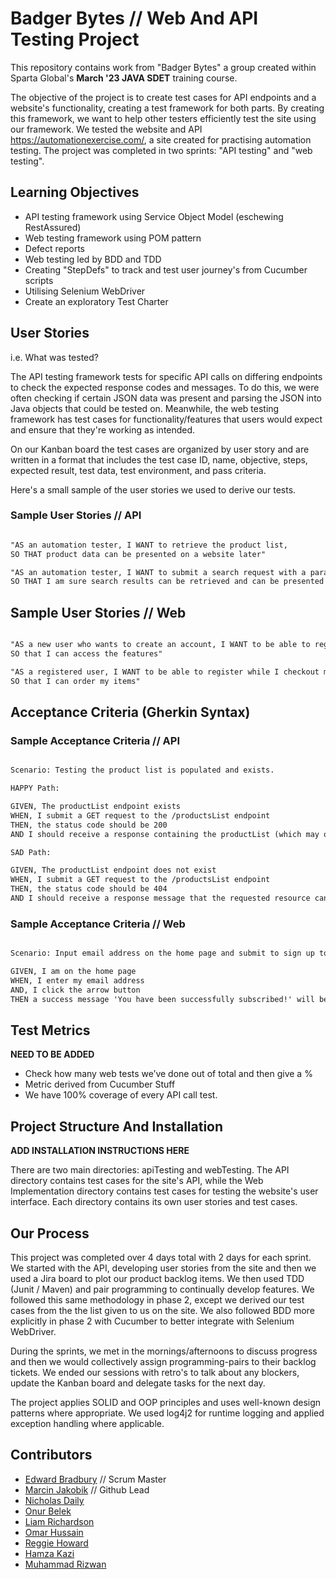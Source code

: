 # Badger Bytes // Web And API Testing Project

This repository contains work from "Badger Bytes" a group created within Sparta Global's **March '23 JAVA SDET** training course.

The objective of the project is to create test cases for API endpoints and a website's functionality, creating a test framework for both parts.  By creating this framework, we want to help other testers efficiently test the site using our framework. We tested the website and API <https://automationexercise.com/>, a site created for practising automation testing. The project was completed in two sprints: "API testing" and "web testing".

## Learning Objectives

- API testing framework using Service Object Model (eschewing RestAssured)
- Web testing framework using POM pattern
- Defect reports
- Web testing led by BDD and TDD
- Creating "StepDefs" to track and test user journey's from Cucumber scripts
- Utilising Selenium WebDriver
- Create an exploratory Test Charter

## User Stories

i.e. What was tested?

The API testing framework tests for specific API calls on differing endpoints to check the expected response codes and messages. To do this, we were often checking if certain JSON data was present and parsing the JSON into Java objects that could be tested on. Meanwhile, the web testing framework has test cases for functionality/features that users would expect and ensure that they're working as intended.

On our Kanban board the test cases are organized by user story and are written in a format that includes the test case ID, name, objective, steps, expected result, test data, test environment, and pass criteria.

Here's a small sample of the user stories we used to derive our tests.

### Sample User Stories // API

```md

"AS an automation tester, I WANT to retrieve the product list,
SO THAT product data can be presented on a website later"

"AS an automation tester, I WANT to submit a search request with a parameter, 
SO THAT I am sure search results can be retrieved and can be presented on a website later

```

## Sample User Stories // Web

```md

"AS a new user who wants to create an account, I WANT to be able to register with my personal information,
SO that I can access the features"

"AS a registered user, I WANT to be able to register while I checkout my cart,
SO that I can order my items"
```

## Acceptance Criteria (Gherkin Syntax)

### Sample Acceptance Criteria // API

```md

Scenario: Testing the product list is populated and exists.

HAPPY Path:

GIVEN, The productList endpoint exists
WHEN, I submit a GET request to the /productsList endpoint
THEN, the status code should be 200
AND I should receive a response containing the productList (which may or may not be empty)

SAD Path:

GIVEN, The productList endpoint does not exist
WHEN, I submit a GET request to the /productsList endpoint
THEN, the status code should be 404
AND I should receive a response message that the requested resource cannot be found
```

### Sample Acceptance Criteria // Web

```md

Scenario: Input email address on the home page and submit to sign up to the Mailing List.

GIVEN, I am on the home page      
WHEN, I enter my email address      
AND, I click the arrow button      
THEN a success message 'You have been successfully subscribed!' will be visible   

```

## Test Metrics

**NEED TO BE ADDED**

- Check how many web tests we’ve done out of total and then give a %
- Metric derived from  Cucumber Stuff
- We have 100% coverage of every API call test.

## Project Structure And Installation

**ADD INSTALLATION INSTRUCTIONS HERE**

There are two main directories: apiTesting and webTesting. The API directory contains test cases for the site's API, while the Web Implementation directory contains test cases for testing the website's user interface. Each directory contains its own user stories and test cases.

## Our Process

This project was completed over 4 days total with 2 days for each sprint. We started with the API, developing user stories from the site and then we used a Jira board to plot our product backlog items. We then used TDD (Junit / Maven) and pair programming to continually develop features. We followed this same methodology in phase 2, except we derived our test cases from the the list given to us on the site. We also followed BDD more explicitly in phase 2 with Cucumber to better integrate with Selenium WebDriver.

During the sprints, we met in the mornings/afternoons to discuss progress and then we would collectively assign programming-pairs to their backlog tickets. We ended our sessions with retro's to talk about any blockers, update the Kanban board and delegate tasks for the next day.

The project applies SOLID and OOP principles and uses well-known design patterns where appropriate. We used log4j2 for runtime logging and applied exception handling where applicable.

## Contributors

- [Edward Bradbury](https://github.com/@edwardbradbury) // Scrum Master
- [Marcin Jakobik](https://github.com/@MarcinJakobik) // Github Lead
- [Nicholas Daily](https://github.com/@NicholasDaily)
- [Onur Belek](https://github.com/@Eluented)
- [Liam Richardson](https://github.com/@LRichardson-git)
- [Omar Hussain](https://github.com/@OmarHussain01)
- [Reggie Howard](https://github.com/@Reg-Howard)
- [Hamza Kazi](https://github.com/@HamzaKazi)
- [Muhammad Rizwan](https://github.com/@usmanrizwan1)
